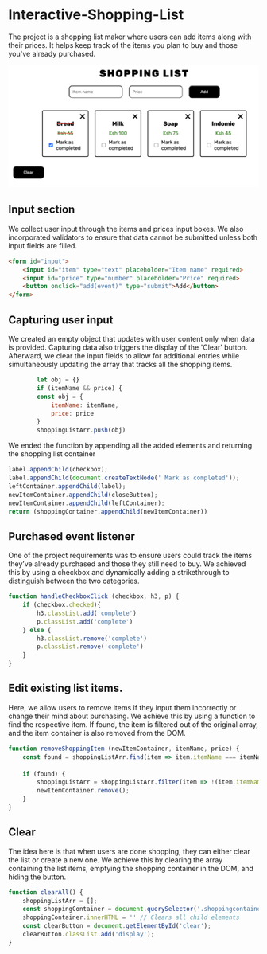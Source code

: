 # Interactive-Shopping-List
The project is a shopping list maker where users can add items along with their prices. It helps keep track of the items you plan to buy and those you've already purchased.

![screenshot](screenshot.png)



## Input section
We collect user input through the items and prices input boxes. We also incorporated validators to ensure that data cannot be submitted unless both input fields are filled.

```html
<form id="input">
    <input id="item" type="text" placeholder="Item name" required>
    <input id="price" type="number" placeholder="Price" required>
    <button onclick="add(event)" type="submit">Add</button>
</form>
```

## Capturing user input
We created an empty object that updates with user content only when data is provided. Capturing data also triggers the display of the 'Clear' button. Afterward, we clear the input fields to allow for additional entries while simultaneously updating the array that tracks all the shopping items.
``` javascript
	    let obj = {}
        if (itemName && price) {
        const obj = {
            itemName: itemName,
            price: price
        }
        shoppingListArr.push(obj)
```
We ended the function by appending all the added elements and returning the shopping list container

``` javascript
label.appendChild(checkbox);
label.appendChild(document.createTextNode(' Mark as completed'));
leftContainer.appendChild(label);
newItemContainer.appendChild(closeButton);
newItemContainer.appendChild(leftContainer);
return (shoppingContainer.appendChild(newItemContainer))
```

## Purchased event listener
One of the project requirements was to ensure users could track the items they’ve already purchased and those they still need to buy. We achieved this by using a checkbox and dynamically adding a strikethrough to distinguish between the two categories.
``` javascript
function handleCheckboxClick (checkbox, h3, p) {
    if (checkbox.checked){
        h3.classList.add('complete')
        p.classList.add('complete')
    } else {
        h3.classList.remove('complete')
        p.classList.remove('complete')
    }
}
```

## Edit existing list items.
Here, we allow users to remove items if they input them incorrectly or change their mind about purchasing. We achieve this by using a function to find the respective item. If found, the item is filtered out of the original array, and the item container is also removed from the DOM.
```javascript
function removeShoppingItem (newItemContainer, itemName, price) {
    const found = shoppingListArr.find(item => item.itemName === itemName && item.price === price);

    if (found) {
        shoppingListArr = shoppingListArr.filter(item => !(item.itemName === itemName && item.price === price));
        newItemContainer.remove();
    }
}
```

## Clear
The idea here is that when users are done shopping, they can either clear the list or create a new one. We achieve this by clearing the array containing the list items, emptying the shopping container in the DOM, and hiding the button.
```javascript
function clearAll() {
    shoppingListArr = [];
    const shoppingContainer = document.querySelector('.shoppingcontainer')
    shoppingContainer.innerHTML = '' // Clears all child elements
    const clearButton = document.getElementById('clear');
    clearButton.classList.add('display');
}
```
